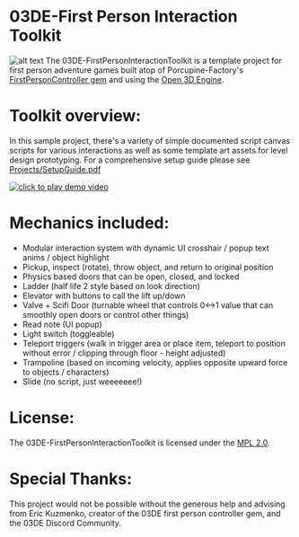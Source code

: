 # 03DE-First Person Interaction Toolkit
![alt text](https://i.imgur.com/5GaxsZo.png)
The 03DE-FirstPersonInteractionToolkit is a template project for first person adventure games built atop of Porcupine-Factory's [FirstPersonController gem](https://github.com/Porcupine-Factory/FirstPersonController) and using the [Open 3D Engine](https://github.com/o3de/o3de/). 

# Toolkit overview:

In this sample project, there's a variety of simple documented script canvas scripts for various interactions as well as some template art assets for level design prototyping.
For a comprehensive setup guide please see [Projects/SetupGuide.pdf](https://github.com/stevenharmongames/03DE-FirstPersonInteractionToolkit/blob/5b745fe87137040d9203c669841bc4c1e3ceee0f/Projects/SetupGuide.pdf)

[![click to play demo video](https://i.imgur.com/S1qEOv3.png)](https://youtu.be/kQ5ckXGn9xE)

# Mechanics included:

* Modular interaction system with dynamic UI crosshair / popup text anims / object highlight
* Pickup, inspect (rotate), throw object, and return to original position
* Physics based doors that can be open, closed, and locked
* Ladder (half life 2 style based on look direction)
* Elevator with buttons to call the lift up/down
* Valve + Scifi Door (turnable wheel that controls 0<->1 value that can smoothly open doors or control other things)
* Read note (UI popup)
* Light switch (toggleable)
* Teleport triggers (walk in trigger area or place item, teleport to position without error / clipping through floor - height adjusted)
* Trampoline (based on incoming velocity, applies opposite upward force to objects / characters)
* Slide (no script, just weeeeeee!)

# License:

The 03DE-FirstPersonInteractionToolkit is licensed under the [MPL 2.0](https://www.mozilla.org/en-US/MPL/2.0/FAQ/).

# Special Thanks:

This project would not be possible without the generous help and advising from Eric Kuzmenko, creator of the 03DE first person controller gem, and the 03DE Discord Community.

